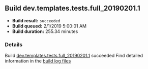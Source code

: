 ## Build dev.templates.tests.full_20190201.1
- **Build result:** `succeeded`
- **Build queued:** 2/1/2019 5:00:01 AM
- **Build duration:** 255.34 minutes
### Details
Build [dev.templates.tests.full_20190201.1](https://winappstudio.visualstudio.com/web/build.aspx?pcguid=a4ef43be-68ce-4195-a619-079b4d9834c2&builduri=vstfs%3a%2f%2f%2fBuild%2fBuild%2f27010) succeeded
Find detailed information in the [build log files](https://uwpctdiags.blob.core.windows.net/buildlogs/dev.templates.tests.full_20190201.1_logs.zip)
